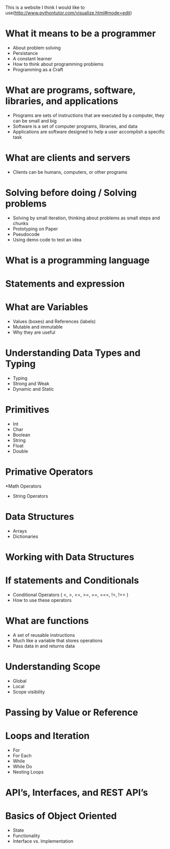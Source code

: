 
This is a website I think I would like to use(http://www.pythontutor.com/visualize.html#mode=edit)

# **What it means to be a programmer**
* About problem solving
* Persistance
* A constant learner
* How to think about programming problems
* Programming as a Craft

# **What are programs, software, libraries, and applications**
* Programs are sets of instructions that are executed by a computer, they can be small and big
* Software is a set of computer programs, libraries, and data
* Applications are software designed to help a user accomplish a specific task

# **What are clients and servers** 
* Clients can be humans, computers, or other programs

# **Solving before doing / Solving problems**
* Solving by small iteration, thinking about problems as small steps and chunks
* Prototyping on Paper
* Pseudocode
* Using demo code to test an idea

# **What is a programming language**


# **Statements and expression**

# **What are Variables**
* Values (boxes) and References (labels)
* Mutable and immutable
* Why they are useful

# **Understanding Data Types and Typing**
* Typing
* Strong and Weak
* Dynamic and Static

# **Primitives**
* Int
* Char
* Boolean
* String
* Float 
* Double


# **Primative Operators**
*Math Operators
* String Operators

# **Data Structures**
* Arrays
* Dictionaries

# **Working with Data Structures**

# **If statements and Conditionals**
* Conditional Operators ( <, >, <=, >=, ==, ===, !=, !== )
* How to use these operators

# **What are functions**
* A set of reusable instructions
* Much like a variable that stores operations 
* Pass data in and returns data

# **Understanding Scope**
* Global
* Local
* Scope visibility

# **Passing by Value or Reference**

# **Loops and Iteration**
* For
* For Each
* While
* While Do
* Nesting Loops 

# **API’s, Interfaces, and REST API’s**

# **Basics of Object Oriented**
* State
* Functionality
* Interface vs. Implementation


